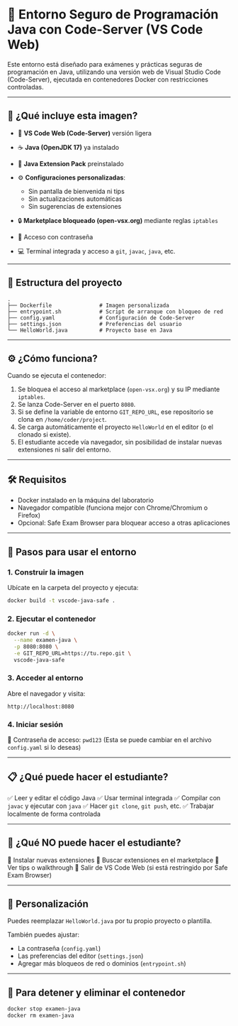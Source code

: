 
# 🧪 Entorno Seguro de Programación Java con Code-Server (VS Code Web)

Este entorno está diseñado para exámenes y prácticas seguras de programación en Java, utilizando una versión web de Visual Studio Code (Code-Server), ejecutada en contenedores Docker con restricciones controladas.

---

## 🚀 ¿Qué incluye esta imagen?

* 🧠 **VS Code Web (Code-Server)** versión ligera
* ☕ **Java (OpenJDK 17)** ya instalado
* 🔌 **Java Extension Pack** preinstalado
* ⚙️ **Configuraciones personalizadas**:

  * Sin pantalla de bienvenida ni tips
  * Sin actualizaciones automáticas
  * Sin sugerencias de extensiones
* 🔒 **Marketplace bloqueado (open-vsx.org)** mediante reglas `iptables`
* 🔐 Acceso con contraseña
* 💻 Terminal integrada y acceso a `git`, `javac`, `java`, etc.

---

## 📂 Estructura del proyecto

```
.
├── Dockerfile               # Imagen personalizada
├── entrypoint.sh            # Script de arranque con bloqueo de red
├── config.yaml              # Configuración de Code-Server
├── settings.json            # Preferencias del usuario
└── HelloWorld.java          # Proyecto base en Java
```

---

## ⚙️ ¿Cómo funciona?

Cuando se ejecuta el contenedor:

1. Se bloquea el acceso al marketplace (`open-vsx.org`) y su IP mediante `iptables`.
2. Se lanza Code-Server en el puerto `8080`.
3. Si se define la variable de entorno `GIT_REPO_URL`, ese repositorio se clona en `/home/coder/project`.
4. Se carga automáticamente el proyecto `HelloWorld` en el editor (o el clonado si existe).
5. El estudiante accede vía navegador, sin posibilidad de instalar nuevas extensiones ni salir del entorno.

---

## 🛠️ Requisitos

* Docker instalado en la máquina del laboratorio
* Navegador compatible (funciona mejor con Chrome/Chromium o Firefox)
* Opcional: Safe Exam Browser para bloquear acceso a otras aplicaciones

---

## 🧪 Pasos para usar el entorno

### 1. Construir la imagen

Ubícate en la carpeta del proyecto y ejecuta:

```bash
docker build -t vscode-java-safe .
```

### 2. Ejecutar el contenedor

```bash
docker run -d \
  --name examen-java \
  -p 8080:8080 \
  -e GIT_REPO_URL=https://tu.repo.git \
  vscode-java-safe
```

### 3. Acceder al entorno

Abre el navegador y visita:

```
http://localhost:8080
```

### 4. Iniciar sesión

🔑 Contraseña de acceso: `pwd123`
(Esta se puede cambiar en el archivo `config.yaml` si lo deseas)

---

## 📋 ¿Qué puede hacer el estudiante?

✅ Leer y editar el código Java
✅ Usar terminal integrada
✅ Compilar con `javac` y ejecutar con `java`
✅ Hacer `git clone`, `git push`, etc.
✅ Trabajar localmente de forma controlada

---

## 🚫 ¿Qué **NO** puede hacer el estudiante?

🚫 Instalar nuevas extensiones
🚫 Buscar extensiones en el marketplace
🚫 Ver tips o walkthrough
🚫 Salir de VS Code Web (si está restringido por Safe Exam Browser)

---

## 🧰 Personalización

Puedes reemplazar `HelloWorld.java` por tu propio proyecto o plantilla.

También puedes ajustar:

* La contraseña (`config.yaml`)
* Las preferencias del editor (`settings.json`)
* Agregar más bloqueos de red o dominios (`entrypoint.sh`)

---

## 🧼 Para detener y eliminar el contenedor

```bash
docker stop examen-java
docker rm examen-java
```

